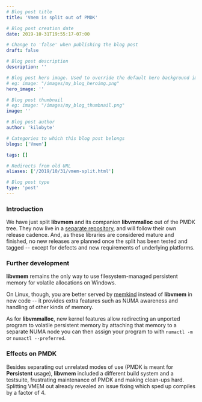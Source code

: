 ```yaml
---
# Blog post title
title: 'Vmem is split out of PMDK'

# Blog post creation date
date: 2019-10-31T19:55:17-07:00

# Change to 'false' when publishing the blog post
draft: false

# Blog post description
description: ''

# Blog post hero image. Used to override the default hero background image.
# eg: image: "/images/my_blog_heroimg.png"
hero_image: ''

# Blog post thumbnail
# eg: image: "/images/my_blog_thumbnail.png"
image: ''

# Blog post author
author: 'kilobyte'

# Categories to which this blog post belongs
blogs: ['Vmem']

tags: []

# Redirects from old URL
aliases: ['/2019/10/31/vmem-split.html']

# Blog post type
type: 'post'
---
```


### Introduction

We have just split **libvmem** and its companion **libvmmalloc** out of the
PMDK tree. They now live in a
[separate repository](https://github.com/pmem/vmem/), and will follow their
own release cadence. And, as these libraries are considered mature and
finished, no new releases are planned once the split has been tested and
tagged -- except for defects and new requirements of underlying platforms.

### Further development

**libvmem** remains the only way to use filesystem-managed persistent memory
for volatile allocations on Windows.

On Linux, though, you are better served by
[memkind](https://memkind.github.io/memkind/) instead of **libvmem** in new
code -- it provides extra features such as NUMA awareness and handling of
other kinds of memory.

As for **libvmmalloc**, new kernel features allow redirecting an unported
program to volatile persistent memory by attaching that memory to a separate
NUMA node you can then assign your program to with `numactl -m` or
`numactl --preferred`.

### Effects on PMDK

Besides separating out unrelated modes of use (PMDK is meant for
**Persistent** usage), **libvmem** included a different build system and
a testsuite, frustrating maintenance of PMDK and making clean-ups hard.
Splitting VMEM out already revealed an issue fixing which sped up compiles
by a factor of 4.

